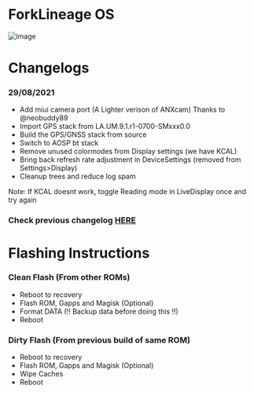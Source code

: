# ForkLineage OS
![image](https://user-images.githubusercontent.com/30686963/129340582-c5edac6e-cbfa-4750-acf9-ea62bf84af5c.png)

# Changelogs
### 29/08/2021
- Add miui camera port (A Lighter verison of ANXcam) Thanks to @neobuddy89
- Import GPS stack from LA.UM.9.1.r1-0700-SMxxx0.0
- Build the GPS/GNSS stack from source
- Switch to AOSP bt stack
- Remove unused colormodes from Display settings (we have KCAL)
- Bring back refresh rate adjustment in DeviceSettings (removed from Settings>Display)
- Cleanup trees and reduce log spam

Note: If KCAL doesnt work, toggle Reading mode in LiveDisplay once and try again

### Check previous changelog [HERE](https://raw.githubusercontent.com/makhk-devices/Changelogs/main/flos/changelog.txt)

# Flashing Instructions
### Clean Flash (From other ROMs)
- Reboot to recovery
- Flash ROM, Gapps and Magisk (Optional)
- Format DATA (!! Backup data before doing this !!)
- Reboot

### Dirty Flash (From previous build of same ROM)
- Reboot to recovery
- Flash ROM, Gapps and Magisk (Optional)
- Wipe Caches
- Reboot
